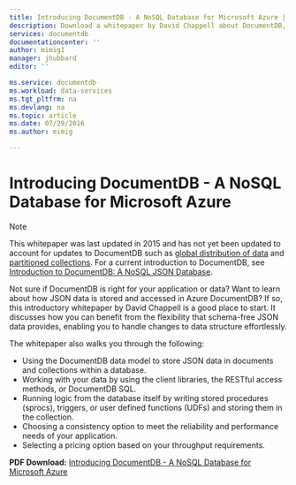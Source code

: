 ```yaml
---
title: Introducing DocumentDB - A NoSQL Database for Microsoft Azure | Microsoft Azure
description: Download a whitepaper by David Chappell about DocumentDB, a managed NoSQL database on Azure.
services: documentdb
documentationcenter: ''
author: mimig1
manager: jhubbard
editor: ''

ms.service: documentdb
ms.workload: data-services
ms.tgt_pltfrm: na
ms.devlang: na
ms.topic: article
ms.date: 07/29/2016
ms.author: mimig

---
```

# Introducing DocumentDB - A NoSQL Database for Microsoft Azure
> [!NOTE]
> This whitepaper was last updated in 2015 and has not yet been updated to account for updates to DocumentDB such as [global distribution of data](documentdb-distribute-data-globally.md) and [partitioned collections](documentdb-partition-data.md). For a current introduction to DocumentDB, see [Introduction to DocumentDB: A NoSQL JSON Database](documentdb-introduction.md).
> 
> 

Not sure if DocumentDB is right for your application or data? Want to learn about how JSON data is stored and accessed in Azure DocumentDB? If so, this introductory whitepaper by David Chappell is a good place to start. It discusses how you can benefit from the flexibility that schema-free JSON data provides, enabling you to handle changes to data structure effortlessly. 

The whitepaper also walks you through the following:

* Using the DocumentDB data model to store JSON data in documents and collections within a database. 
* Working with your data by using the client libraries, the RESTful access methods, or DocumentDB SQL. 
* Running logic from the database itself by writing stored procedures (sprocs), triggers, or user defined functions (UDFs) and storing them in the collection.
* Choosing a consistency option to meet the reliability and performance needs of your application.
* Selecting a pricing option based on your throughput requirements.

**PDF Download:** [Introducing DocumentDB - A NoSQL Database for Microsoft Azure](http://go.microsoft.com/fwlink/?LinkId=511318)

